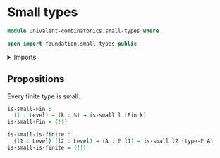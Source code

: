 # Small types

```agda
module univalent-combinatorics.small-types where

open import foundation.small-types public
```

<details><summary>Imports</summary>

```agda
open import elementary-number-theory.natural-numbers

open import foundation.dependent-pair-types
open import foundation.propositional-truncations
open import foundation.universe-levels

open import univalent-combinatorics.finite-types
open import univalent-combinatorics.standard-finite-types
```

</details>

## Propositions

Every finite type is small.

```agda
is-small-Fin :
  (l : Level) → (k : ℕ) → is-small l (Fin k)
is-small-Fin = {!!}

is-small-is-finite :
  {l1 : Level} (l2 : Level) → (A : 𝔽 l1) → is-small l2 (type-𝔽 A)
is-small-is-finite = {!!}
```
